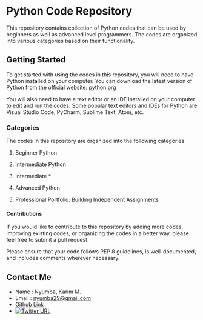 # Python Code Repository

This repository contains collection of Python codes that can be used by beginners as well as advanced level programmers. The codes are organized into various categories based on their functionality.

## Getting Started

To get started with using the codes in this repository, you will need to have Python installed on your computer. You can download the latest version of Python from the official website: [python.org](https://www.python.org/downloads/)

You will also need to have a text editor or an IDE installed on your computer to edit and run the codes. Some popular text editors and IDEs for Python are Visual Studio Code, PyCharm, Sublime Text, Atom, etc.

### Categories

The codes in this repository are organized into the following categories.

1. Beginner Python

2. Intermediate Python

3. Intermediate \*

4. Advanced Python

5. Professional Portfolio: Building Independent Assignments

#### Contributions

If you would like to contribute to this repository by adding more codes, improving existing codes, or organizing the codes in a better way, please feel free to submit a pull request.

Please ensure that your code follows PEP 8 guidelines, is well-documented, and includes comments wherever necessary.

## Contact Me

- Name : Nyumba, Karim M.
- Email : <nyumba29@gmail.com>
- [Github Link](https://github.com/karimnyumba)
- [![Twitter URL](https://img.shields.io/twitter/url/https/twitter.com/karimnyumba.svg?style=social&label=Follow%20%40karimnyumba)](https://twitter.com/karimnyumba)
